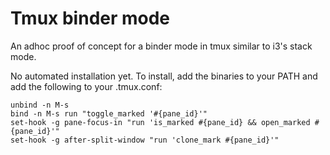 # Tmux binder mode

An adhoc proof of concept for a binder mode in tmux similar to i3's stack mode.

No automated installation yet. To install, add the binaries to your PATH and add the following to your .tmux.conf:

```
unbind -n M-s
bind -n M-s run "toggle_marked '#{pane_id}'"
set-hook -g pane-focus-in "run 'is_marked #{pane_id} && open_marked #{pane_id}'"
set-hook -g after-split-window "run 'clone_mark #{pane_id}'"
```

